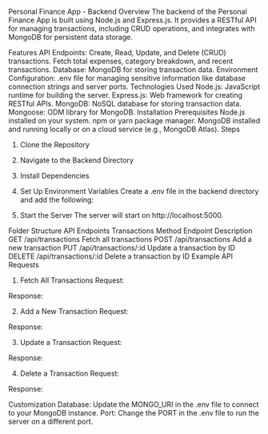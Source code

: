 Personal Finance App - Backend
Overview
The backend of the Personal Finance App is built using Node.js and Express.js. It provides a RESTful API for managing transactions, including CRUD operations, and integrates with MongoDB for persistent data storage.

Features
API Endpoints:
Create, Read, Update, and Delete (CRUD) transactions.
Fetch total expenses, category breakdown, and recent transactions.
Database:
MongoDB for storing transaction data.
Environment Configuration:
.env file for managing sensitive information like database connection strings and server ports.
Technologies Used
Node.js: JavaScript runtime for building the server.
Express.js: Web framework for creating RESTful APIs.
MongoDB: NoSQL database for storing transaction data.
Mongoose: ODM library for MongoDB.
Installation
Prerequisites
Node.js installed on your system.
npm or yarn package manager.
MongoDB installed and running locally or on a cloud service (e.g., MongoDB Atlas).
Steps
1. Clone the Repository
2. Navigate to the Backend Directory
3. Install Dependencies
4. Set Up Environment Variables
Create a .env file in the backend directory and add the following:

5. Start the Server
The server will start on http://localhost:5000.

Folder Structure
API Endpoints
Transactions
Method	Endpoint	Description
GET	/api/transactions	Fetch all transactions
POST	/api/transactions	Add a new transaction
PUT	/api/transactions/:id	Update a transaction by ID
DELETE	/api/transactions/:id	Delete a transaction by ID
Example API Requests
1. Fetch All Transactions
Request:

Response:

2. Add a New Transaction
Request:

Response:

3. Update a Transaction
Request:

Response:

4. Delete a Transaction
Request:

Response:

Customization
Database:
Update the MONGO_URI in the .env file to connect to your MongoDB instance.
Port:
Change the PORT in the .env file to run the server on a different port.




